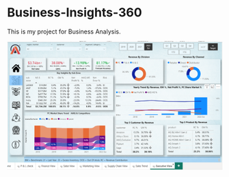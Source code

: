 # Business-Insights-360

This is my project for Business Analysis.

![executive](Resources/executive.png)